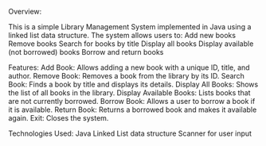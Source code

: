 Overview:

This is a simple Library Management System implemented in Java using a linked list data structure. 
The system allows users to:
Add new books
Remove books
Search for books by title
Display all books
Display available (not borrowed) books
Borrow and return books

Features:
Add Book: Allows adding a new book with a unique ID, title, and author.
Remove Book: Removes a book from the library by its ID.
Search Book: Finds a book by title and displays its details.
Display All Books: Shows the list of all books in the library.
Display Available Books: Lists books that are not currently borrowed.
Borrow Book: Allows a user to borrow a book if it is available.
Return Book: Returns a borrowed book and makes it available again.
Exit: Closes the system.

Technologies Used:
Java
Linked List data structure
Scanner for user input
